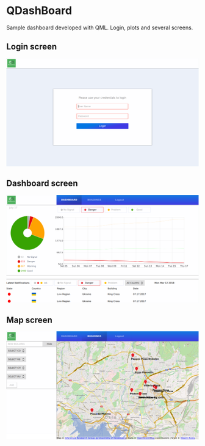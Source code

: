 # QDashBoard
Sample dashboard developed with QML. Login, plots and several screens.

## Login screen
![alt text](https://github.com/IndeemaSoftware/QDashBoard/blob/Assets/login.png)

## Dashboard screen
![alt text](https://github.com/IndeemaSoftware/QDashBoard/blob/Assets/dashvoard.png)

## Map screen
![alt text](https://github.com/IndeemaSoftware/QDashBoard/blob/Assets/maps.png)
